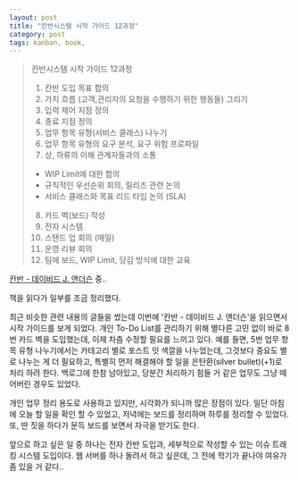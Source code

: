 ```yaml
---
layout: post
title: "칸반시스템 시작 가이드 12과정"
category: post
tags: kanban, book,
---
```

>칸반시스템 시작 가이드 12과정  
>  
>1. 칸반 도입 목표 합의  
>2. 가치 흐름 (고객,관리자의 요청을 수행하기 위한 행동들) 그리기  
>3. 입력 제어 지점 정의  
>4. 종료 지점 정의  
>5. 업무 항목 유형(서비스 클래스) 나누기  
>6. 업무 항목 유형의 요구 분석, 요구 위험 프로파일  
>7. 상, 하류의 이해 관계자들과의 소통  
>   - WIP Limit에 대한 합의  
>   - 규칙적인 우선순위 회의, 릴리즈 관련 논의  
>   - 서비스 클래스와 목표 리드 타임 논의 (SLA)  
>8. 카드 벽(보드) 작성  
>9. 전자 시스템  
>10. 스탠드 업 회의 (매일)  
>11. 운영 리뷰 회의  
>12. 팀에 보드, WIP Limit, 당김 방식에 대한 교육  

[칸반 - 데이비드 J. 앤더슨](http://www.insightbook.co.kr/books/agile/%EC%B9%B8%EB%B0%98) 중..

책을 읽다가 일부를 조금 정리했다.

최근 비슷한 관련 내용의 글들을 썼는데 이번에 '칸반 - 데이비드 J. 앤더슨'을 읽으면서 시작 가이드를 보게 되었다. 개인 To-Do List를 관리하기 위해 별다른 고민 없이 바로 8번 카드 벽을 도입했는데, 이제 차츰 수정할 필요를 느끼고 있다. 예를 들면, 5번 업무 항목 유형 나누기에서는 카테고리 별로 포스트 잇 색깔을 나누었는데, 그것보다 중요도 별로 나누는 게 더 필요하고, 특별히 먼저 해결해야 할 일을 은탄환(silver bullet)(+1)로 처리 하려 한다. 백로그에 한참 남아있고, 당분간 처리하기 힘들 거 같은 업무도 그냥 떼어버린 경우도 있었다.

개인 업무 정리 용도로 사용하고 있지만, 시각화가 되니까 많은 장점이 있다. 일단 아침에 오늘 할 일을 확인 할 수 있었고, 저녁에는 보드를 정리하며 하루를 정리할 수 있었다. 또, 딴 짓을 하다가 문득 보드를 보면서 자극을 받기도 한다.

앞으로 하고 싶은 일 중 하나는 전자 칸반 도입과, 세부적으로 작성할 수 있는 이슈 트래킹 시스템 도입이다. 웹 서버를 하나 돌려서 하고 싶은데, 그 전에 학기가 끝나야 여유가 좀 있을 거 같다..
